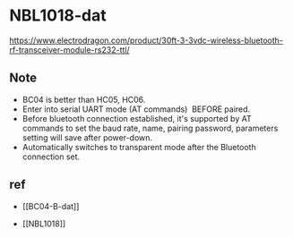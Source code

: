 
# NBL1018-dat 

https://www.electrodragon.com/product/30ft-3-3vdc-wireless-bluetooth-rf-transceiver-module-rs232-ttl/


## Note 

- BC04 is better than HC05, HC06.
- Enter into serial UART mode (AT commands)  BEFORE paired.
- Before bluetooth connection established, it's supported by AT commands to set the baud rate, name, pairing password, parameters setting will save after power-down.  
- Automatically switches to transparent mode after the Bluetooth connection set.


## ref 

- [[BC04-B-dat]]

- [[NBL1018]]